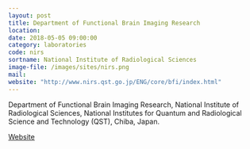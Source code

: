 ```yaml
---
layout: post
title: Department of Functional Brain Imaging Research
location:
date: 2018-05-05 09:00:00
category: laboratories
code: nirs
sortname: National Institute of Radiological Sciences
image-file: /images/sites/nirs.png
mail:
website: "http://www.nirs.qst.go.jp/ENG/core/bfi/index.html"
---
```

Department of Functional Brain Imaging Research, National Institute of Radiological Sciences, National Institutes for Quantum and Radiological Science and Technology (QST), Chiba, Japan.

[Website](http://www.nirs.qst.go.jp/ENG/core/bfi/index.html)
